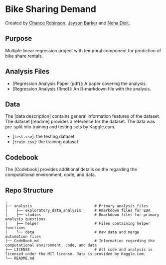 # Bike Sharing Demand

Created by [Chance Robinson](https://github.com/RobinsonCW), [Jayson Barker](https://github.com/jays567) and [Neha Dixit](https://github.com/nehadixit25).

## Purpose

Multiple linear regression project with temporal component for prediction of bike share rentals.

## Analysis Files

* [Regression Analysis Paper (pdf)]: A paper covering the analysis. 
* [Regression Analysis (Rmd)]: An R-markdown file with the analysis.

## Data

The [data description] contains general information features of the dataset. The dataset [readme] provides a reference for the dataset. The data was pre-split into training and testing sets by Kaggle.com.

* [`test.csv`]: the testing dataset.
* [`train.csv`]: the training dataset.

## Codebook

The [Codebook] provides additional details on the regarding the computational environment, code, and data.

## Repo Structure
    .
    ├── analysis                            # Primary analysis files
    |    ├── exploratory_data_analysis      # Rmarkdown files for EDA
    |    ├── studies                        # Rmarkdown files for primary analysis questions
    |    ├── helper                         # Files containing helper functions
    │    └── data                           # Raw data and merge automation files
    ├── CodeBook.md                         # Information regarding the computational environment, code, and data
    ├── LICENSE                             # All code and analysis is licensed under the MIT license. Data is provided by Kaggle.com.
    └── README.md
